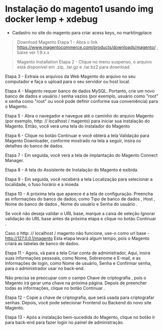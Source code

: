 # Instalação do magento1 usando img docker lemp + xdebug

* Cadastro no site do magento para criar acess keys, no marktingplace

>Download Magento
Etapa 1 - Abra o link https://www.magentocommerce.com/products/downloads/magento/ , baixe ver 1.9.x.x

>Magento Installation
Etapa 2 - Clique no menu suspenso, o arquivo está disponível em .zip, .tar.gz e .tar.bz2 para download.

Etapa 3 - Extraia os arquivos da Web Magento do arquivo no seu computador e faça o upload para o seu servidor ou host local.

Etapa 4 - Magento requer banco de dados MySQL. Portanto, crie um novo banco de dados e usuário / senha vazios (por exemplo, usuário como "root" e senha como "root" ou você pode definir conforme sua conveniência) para o Magento.

Etapa 5 - Abra o navegador e navegue até o caminho do arquivo Magento (por exemplo, http: // localhost / magento) para iniciar sua instalação do Magento. 
Então, você verá uma tela do instalador do Magento

Etapa 6 - Clique no botão Continuar e você obterá a tela Validação para Magento Downloader, conforme mostrado na tela a seguir, insira os detalhes do banco de dados.

Etapa 7 - Em seguida, você verá a tela de implantação do Magento Connect Manager.

Etapa 8 - A tela do Assistente de Instalação do Magento é exibida. 

Etapa 9 - Em seguida, você receberá a tela Localização para selecionar a localidade, o fuso horário e a moeda

Etapa 10 - A próxima tela que aparece é a tela de configuração.
Preencha as informações do banco de dados, como Tipo de banco de dados , Host , Nome do banco de dados , Nome do usuário e Senha do usuário . 

Se você não deseja validar o URL base, marque a caixa de seleção Ignorar validação do URL base antes da próxima etapa e clique no botão Continuar .

Caso o http: // localhost / magento não funcione, use-o como url base - http://127.0.0.1/magento
Esta etapa levará algum tempo, pois o Magento criará as tabelas de banco de dados.

Etapa 11 - Agora, vá para a tela Criar conta de administrador,
Aqui, insira suas informações pessoais, como Nome, Sobrenome e E-mail, e as Informações de login, como Nome de usuário, Senha e Confirmar senha, para o administrador usar no back-end. 

Não precisa se preocupar com o campo Chave de criptografia , pois o Magento irá gerar uma chave na próxima página. Depois de preencher todas as informações, clique no botão Continuar .

Etapa 12 - Copie a chave de criptografia, que será usada para criptografar senhas. Depois, você pode selecionar Frontend ou Backend do novo site Magento.

Etapa 13 - Após a instalação bem-sucedida do Magento, clique no botão Ir para back-end para fazer login no painel de administração.